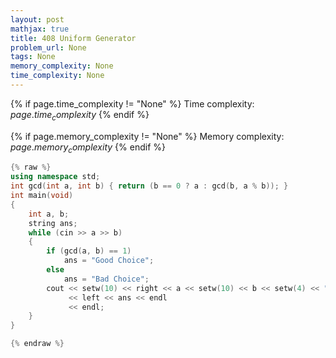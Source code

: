 ```yaml
---
layout: post
mathjax: true
title: 408 Uniform Generator
problem_url: None
tags: None
memory_complexity: None
time_complexity: None
---
```




{% if page.time_complexity != "None" %}
Time complexity: ${{ page.time_complexity }}$
{% endif %}

{% if page.memory_complexity != "None" %}
Memory complexity: ${{ page.memory_complexity }}$
{% endif %}

```cpp
{% raw %}
using namespace std;
int gcd(int a, int b) { return (b == 0 ? a : gcd(b, a % b)); }
int main(void)
{
    int a, b;
    string ans;
    while (cin >> a >> b)
    {
        if (gcd(a, b) == 1)
            ans = "Good Choice";
        else
            ans = "Bad Choice";
        cout << setw(10) << right << a << setw(10) << b << setw(4) << " "
             << left << ans << endl
             << endl;
    }
}

{% endraw %}
```